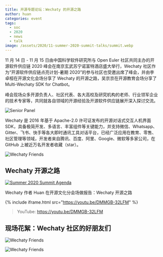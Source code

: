 ```yaml
---
title: 开源专题论坛：Wechaty 的开源之路
author: huan
categories: event
tags:
  - soc
  - 2020
  - news
  - talk
image: /assets/2020/11-summer-2020-summit-talks/summit.webp
---
```


11 月 14 日 - 11 月 15 日由中国科学软件研究所与 Open Euler 社区共同主办的开源软件供应链 2020 峰会在南京玄武苏宁诺富特酒店盛大举行，Wechaty 社区作为“开源软件供应链点亮计划-暑期 2020”的参与社区也受邀出席了峰会，并由李卓桓在开源文化会场分享了 Wechaty 的开源之路，吴京京在开源教育会场分享了 Multi-Wechaty SDK for Chatbot。

峰会现场众多开源负责人、社区代表、各大高校及研究机构的老师、行业领军企业的技术专家等，共同就各自领域的开源经验及开源软件供应链展开深入探讨交流。

![Senior Panel](/assets/2020/11-summer-2020-summit-talks/senior-panel.webp)

Wechaty 是 2016 年基于 Apache-2.0 许可证发布的开源对话式交互人机界面 SDK，具备极简开发、多语言、丰富组件等关键能力，并支持微信、Whatsapp、Gitter、飞书、快手等各大即时通讯工具对话平台，已经广泛应用在教育、零售、社区管理等领域，开发者来自腾讯、百度、阿里、Google、微软等多家公司，在 GitHub 上被近万名开发者收藏（star）。

![Wechaty Friends](/assets/2020/11-summer-2020-summit-talks/friends.webp)

## Wechaty 开源之路

[![Summer 2020 Summit Agenda](/assets/2020/11-summer-2020-summit-talks/agenda.webp)](https://isrc.iscas.ac.cn/summer2020/#/summitmeeting)

Wechaty 作者 Huan 在开源文化分会场做报告：Wechaty 开源之路

{% include iframe.html src="https://youtu.be/DMMGB-32LFM" %}

> YouTube: <https://youtu.be/DMMGB-32LFM>

## 现场花絮：Wechaty 社区的好朋友们

![Wechaty Friends](/assets/2020/11-summer-2020-summit-talks/six.jpg)

![Wechaty Friends](/assets/2020/11-summer-2020-summit-talks/four.jpg)
